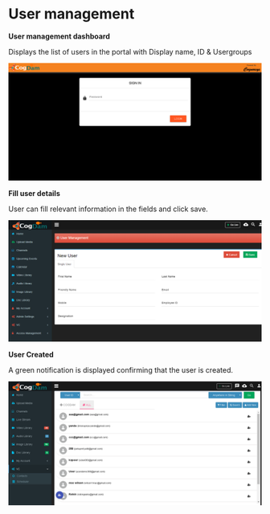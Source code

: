 # User management

**User management dashboard**

Displays the list of users in the portal with Display name, ID & Usergroups

![](../../.gitbook/assets/image%20%28102%29.png)

**Fill user details**

User can fill relevant information in the fields and click save.

![](../../.gitbook/assets/image%20%2822%29.png)

**User Created**

A green notification is displayed confirming that the user is created.

![](../../.gitbook/assets/image%20%28101%29.png)

